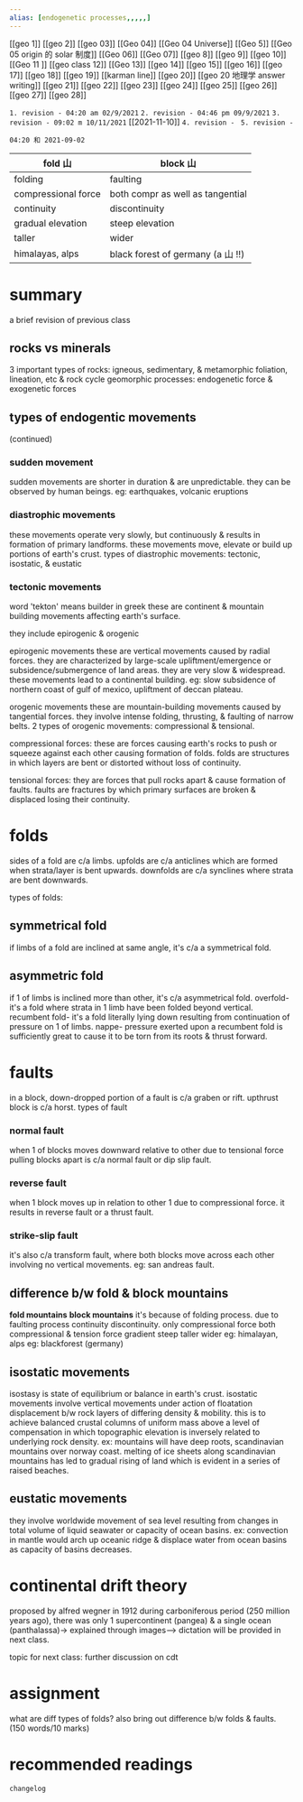 ```yaml
---
alias: [endogenetic processes,,,,,]
---
```

[[geo 1]] [[geo 2]] [[geo 03]] [[Geo 04]] [[Geo 04 Universe]] [[Geo 5]] [[Geo 05 origin 的 solar 制度]]
[[Geo 06]] [[Geo 07]] [[geo 8]] [[geo 9]] [[geo 10]]
[[Geo 11 ]] [[geo class 12]] [[Geo 13]] [[geo 14]] [[geo 15]]
[[geo 16]] [[geo 17]] [[geo 18]] [[geo 19]] [[karman line]] [[geo 20]] [[geo 20 地理学 answer writing]]
[[geo 21]] [[geo 22]] [[geo 23]] [[geo 24]] [[geo 25]]
[[geo 26]] [[geo 27]] [[geo 28]]

`1. revision - 04:20 am 02/9/2021`
`2. revision - 04:46 pm 09/9/2021`
`3. revision - 09:02 m 10/11/2021` [[2021-11-10]]
`4. revision - `
`5. revision - `
		
`04:20 和 2021-09-02`

| fold 山             | block 山                          |
| ------------------- | --------------------------------- |
| folding             | faulting                          |
| compressional force | both compr as well as tangential  |
| continuity          | discontinuity                     |
| gradual elevation   | steep elevation                   |
| taller              | wider                             |
| himalayas, alps     | black forest of germany (a 山 !!) |

# summary	
a brief revision of previous class 

## rocks vs minerals
3 important types of rocks: igneous, sedimentary, & metamorphic
foliation, lineation, etc & rock cycle
geomorphic processes: endogenetic force & exogenetic forces

## types of endogentic movements
(continued)

### sudden movement
sudden movements are shorter in duration & are unpredictable. they can be observed by human beings.
eg: earthquakes, volcanic eruptions
### diastrophic movements
these movements operate very slowly, but continuously & results in formation of primary landforms. these movements move, elevate or build up portions of earth's crust. 
types of diastrophic movements: tectonic, isostatic, & eustatic

### tectonic movements
word 'tekton' means builder in greek
these are continent & mountain building movements affecting earth's surface.

they include epirogenic & orogenic 

epirogenic movements
these are vertical movements caused by radial forces.
they are characterized by large-scale upliftment/emergence or subsidence/submergence of land areas. 
they are very slow & widespread. 
these movements lead to a continental building.  eg: slow subsidence of northern coast of gulf of mexico, upliftment of deccan plateau.  

orogenic movements
these are mountain-building movements caused by tangential forces.
they involve intense folding, thrusting, & faulting of narrow belts.
2 types of orogenic movements: compressional & tensional.

compressional forces:
these are forces causing earth's rocks to push or squeeze against each other causing formation of folds. 
folds are structures in which layers are bent or distorted without loss of continuity.

tensional forces:
they are forces that pull rocks apart & cause formation of faults.
faults are fractures by which primary surfaces are broken & displaced losing their continuity. 

# folds
sides of a fold are c/a limbs.
upfolds are c/a anticlines which are formed when strata/layer is bent upwards.
downfolds are c/a synclines where strata are bent downwards.

types of folds:

## symmetrical fold
if limbs of a fold are inclined at same angle, it's c/a a symmetrical fold.

## asymmetric fold
if 1 of limbs is inclined more than other, it's c/a asymmetrical fold.
overfold- it's a fold where strata in 1 limb have been folded beyond vertical.
recumbent fold- it's a fold literally lying down resulting from continuation of pressure on 1 of limbs. 
nappe- pressure exerted upon a recumbent fold is sufficiently great to cause it to be torn from its roots & thrust forward. 

# faults
in a block, down-dropped portion of a fault is c/a graben or rift.
upthrust block is c/a horst. 
types of fault

### normal fault
when 1 of blocks moves downward relative to other due to tensional force pulling blocks apart is c/a normal fault or dip slip fault.

### reverse fault
when 1 block moves up in relation to other 1 due to compressional force. it results in reverse fault or a thrust fault.

### strike-slip fault
it's also c/a transform fault, where both blocks move across each other involving no vertical movements. eg: san andreas fault. 

## difference b/w fold & block mountains

**fold mountains**                           	                        **block mountains**
it's because of folding process. 	           due to faulting process
continuity 	                                                          discontinuity.
only compressional force 	                              both compressional & tension force
gradient 	                                                          steep
taller 	                                                              wider
eg: himalayan, alps 	                                          eg: blackforest (germany)

## isostatic movements

isostasy is state of equilibrium or balance in earth's crust.
isostatic movements involve vertical movements under action of floatation displacement b/w rock layers of differing density & mobility.
this is to achieve balanced crustal columns of uniform mass above a level of compensation in which topographic elevation is inversely related to underlying rock density.
ex: mountains will have deep roots, scandinavian mountains over norway coast.
melting of ice sheets along scandinavian mountains has led to gradual rising of land which is evident in a series of raised beaches. 

## eustatic movements

they involve worldwide movement of sea level resulting from changes in total volume of liquid seawater or capacity of ocean basins.
ex: convection in mantle would arch up oceanic ridge & displace water from ocean basins as capacity of basins decreases. 

# continental drift theory

proposed by alfred wegner in 1912
during carboniferous period (250 million years ago), there was only 1 supercontinent (pangea) & a single ocean (panthalassa)-> explained through images--> dictation will be provided in next class. 

topic for next class: further discussion on cdt
# assignment
what are diff types of folds? also bring out difference b/w folds & faults. (150 words/10 marks)
# recommended readings

```plain
changelog

```